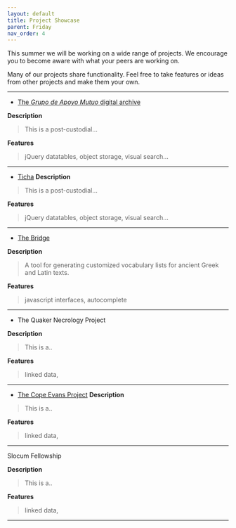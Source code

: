 ```yaml
---
layout: default
title: Project Showcase 
parent: Friday
nav_order: 4
---
```


This summer we will be working on a wide range of projects.  We encourage you to become aware with what your peers are working on.  

Many of our projects share functionality.  Feel free to take features or ideas from other projects and make them your own. 

---
- [The *Grupo de Apoyo Mutuo* digital archive](https://archivogam.haverford.edu/)

**Description**
> This is a post-custodial...

**Features**
> jQuery datatables, object storage, visual search...
---

- [Ticha](https://ticha.haverford.edu)
**Description**
> This is a post-custodial...

**Features**
> jQuery datatables, object storage, visual search...

---
- [The Bridge](https://bridge.haverford.edu)

**Description**
> A tool for generating customized vocabulary lists for ancient Greek and Latin texts.

**Features**
> javascript interfaces, autocomplete 

---
- The Quaker Necrology Project 

**Description**
> This is a..

**Features**
> linked data, 

---

- [The Cope Evans Project](http://cope.haverford.edu/)
**Description**
> This is a..

**Features**
> linked data, 

---

Slocum Fellowship 

**Description**
> This is a..

**Features**
> linked data, 

---



